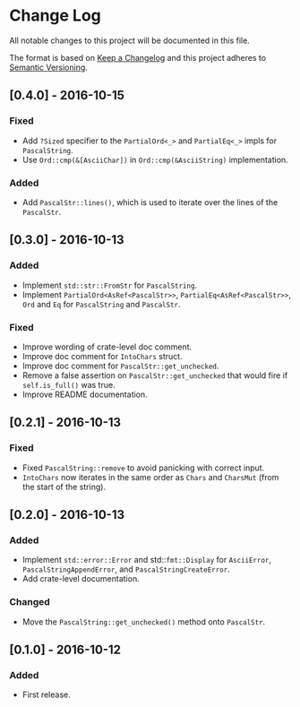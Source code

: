 # Change Log
All notable changes to this project will be documented in this file.

The format is based on [Keep a Changelog](http://keepachangelog.com/) 
and this project adheres to [Semantic Versioning](http://semver.org/).

## [0.4.0] - 2016-10-15
### Fixed
- Add `?Sized` specifier to the `PartialOrd<_>` and `PartialEq<_>` impls for `PascalString`.
- Use `Ord::cmp(&[AsciiChar])` in `Ord::cmp(&AsciiString)` implementation.

### Added
- Add `PascalStr::lines()`, which is used to iterate over the lines of the `PascalStr`.

## [0.3.0] - 2016-10-13
### Added
- Implement `std::str::FromStr` for `PascalString`.
- Implement `PartialOrd<AsRef<PascalStr>>`, `PartialEq<AsRef<PascalStr>>`, `Ord` and `Eq` for `PascalString` and
  `PascalStr`.

### Fixed
- Improve wording of crate-level doc comment.
- Improve doc comment for `IntoChars` struct.
- Improve doc comment for `PascalStr::get_unchecked`.
- Remove a false assertion on `PascalStr::get_unchecked` that would fire if `self.is_full()` was true.
- Improve README documentation.

## [0.2.1] - 2016-10-13
### Fixed
- Fixed `PascalString::remove` to avoid panicking with correct input.
- `IntoChars` now iterates in the same order as `Chars` and `CharsMut` (from the start of the string).

## [0.2.0] - 2016-10-13
### Added
- Implement `std::error::Error` and std::`fmt::Display` for `AsciiError`, `PascalStringAppendError`, and
  `PascalStringCreateError`.
- Add crate-level documentation.

### Changed
- Move the `PascalString::get_unchecked()` method onto `PascalStr`.

## [0.1.0] - 2016-10-12
### Added
- First release.
